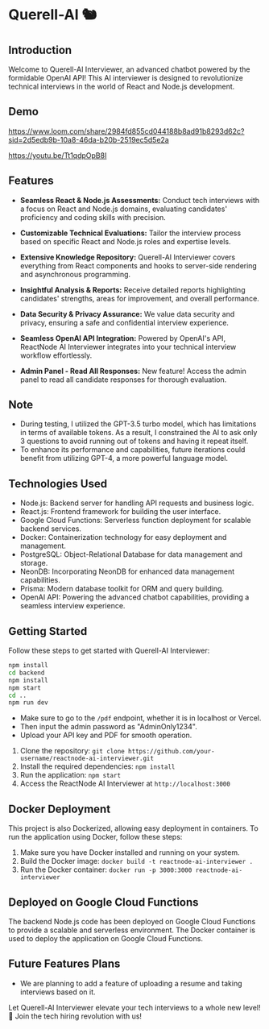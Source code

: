 # Querell-AI 🐿️

## Introduction

Welcome to Querell-AI Interviewer, an advanced chatbot powered by the formidable OpenAI API! This AI interviewer is designed to revolutionize technical interviews in the world of React and Node.js development.

## Demo

https://www.loom.com/share/2984fd855cd044188b8ad91b8293d62c?sid=2d5edb9b-10a8-46da-b20b-2519ec5d5e2a

https://youtu.be/Tt1qdpOpB8I

## Features

- **Seamless React & Node.js Assessments:** Conduct tech interviews with a focus on React and Node.js domains, evaluating candidates' proficiency and coding skills with precision.

- **Customizable Technical Evaluations:** Tailor the interview process based on specific React and Node.js roles and expertise levels.

- **Extensive Knowledge Repository:** Querell-AI Interviewer covers everything from React components and hooks to server-side rendering and asynchronous programming.

- **Insightful Analysis & Reports:** Receive detailed reports highlighting candidates' strengths, areas for improvement, and overall performance.

- **Data Security & Privacy Assurance:** We value data security and privacy, ensuring a safe and confidential interview experience.

- **Seamless OpenAI API Integration:** Powered by OpenAI's API, ReactNode AI Interviewer integrates into your technical interview workflow effortlessly.

- **Admin Panel - Read All Responses:** New feature! Access the admin panel to read all candidate responses for thorough evaluation.

## Note
- During testing, I utilized the GPT-3.5 turbo model, which has limitations in terms of available tokens. As a result, I constrained the AI to ask only 3 questions to avoid running out of tokens and having it repeat itself.
- To enhance its performance and capabilities, future iterations could benefit from utilizing GPT-4, a more powerful language model.

  
## Technologies Used

- Node.js: Backend server for handling API requests and business logic.
- React.js: Frontend framework for building the user interface.
- Google Cloud Functions: Serverless function deployment for scalable backend services.
- Docker: Containerization technology for easy deployment and management.
- PostgreSQL: Object-Relational Database for data management and storage.
- NeonDB: Incorporating NeonDB for enhanced data management capabilities.
- Prisma: Modern database toolkit for ORM and query building.
- OpenAI API: Powering the advanced chatbot capabilities, providing a seamless interview experience.

## Getting Started

Follow these steps to get started with Querell-AI Interviewer:

```bash
npm install
cd backend
npm install
npm start
cd ..
npm run dev
```

- Make sure to go to the `/pdf` endpoint, whether it is in localhost or Vercel.
- Then input the admin password as "AdminOnly1234".
- Upload your API key and PDF for smooth operation.

1. Clone the repository: `git clone https://github.com/your-username/reactnode-ai-interviewer.git`
2. Install the required dependencies: `npm install`
3. Run the application: `npm start`
4. Access the ReactNode AI Interviewer at `http://localhost:3000`

## Docker Deployment

This project is also Dockerized, allowing easy deployment in containers. To run the application using Docker, follow these steps:

1. Make sure you have Docker installed and running on your system.
2. Build the Docker image: `docker build -t reactnode-ai-interviewer .`
3. Run the Docker container: `docker run -p 3000:3000 reactnode-ai-interviewer`

## Deployed on Google Cloud Functions

The backend Node.js code has been deployed on Google Cloud Functions to provide a scalable and serverless environment. The Docker container is used to deploy the application on Google Cloud Functions.


## Future Features Plans

- We are planning to add a feature of uploading a resume and taking interviews based on it.


Let Querell-AI Interviewer elevate your tech interviews to a whole new level! 🚀 Join the tech hiring revolution with us!

